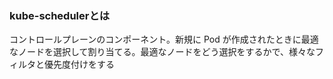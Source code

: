 ### kube-schedulerとは
コントロールプレーンのコンポーネント。新規に Pod が作成されたときに最適なノードを選択して割り当てる。最適なノードをどう選択をするかで、様々なフィルタと優先度付けをする
